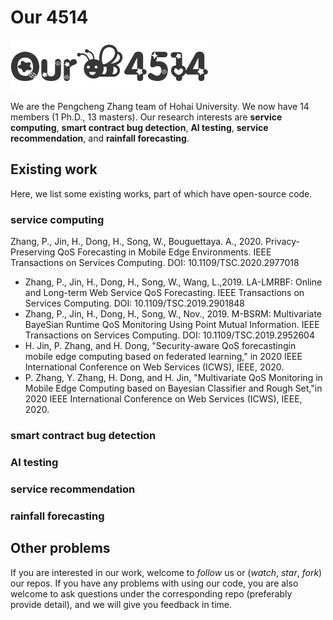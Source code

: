 # Our 4514
![logo](ourLogo.png)  


We are the Pengcheng Zhang team of Hohai University. We now have 14 members (1 Ph.D., 13 masters). Our research interests are **service computing**, **smart contract bug detection**, **AI testing**, **service recommendation**, and **rainfall forecasting**.


## Existing work
Here, we list some existing works, part of which have open-source code.
### service computing
Zhang, P., Jin, H., Dong, H., Song, W., Bouguettaya. A., 2020. Privacy-Preserving QoS Forecasting in Mobile Edge Environments. IEEE Transactions on Services Computing. DOI: 10.1109/TSC.2020.2977018

- Zhang, P., Jin, H., Dong, H., Song, W., Wang, L.,2019. LA-LMRBF: Online and Long-term Web Service QoS Forecasting. IEEE Transactions on Services Computing. DOI: 10.1109/TSC.2019.2901848
- Zhang, P., Jin, H., Dong, H., Song, W., Nov., 2019. M-BSRM: Multivariate BayeSian Runtime QoS Monitoring Using Point Mutual Information. IEEE Transactions on Services Computing. DOI: 10.1109/TSC.2019.2952604
- H. Jin, P. Zhang, and H. Dong, "Security-aware QoS forecastingin mobile edge computing based on federated learning," in 2020 IEEE International Conference on Web Services (ICWS), IEEE, 2020.  
- P. Zhang, Y. Zhang, H. Dong, and H. Jin, "Multivariate QoS Monitoring in Mobile Edge Computing based on Bayesian Classifier and Rough Set,"in 2020 IEEE International Conference on Web Services (ICWS), IEEE, 2020.


### smart contract bug detection


### AI testing

### service recommendation


### rainfall forecasting


## Other problems
If you are interested in our work, welcome to *follow* us or (*watch*, *star*, *fork*) our repos. If you have any problems with using our code, you are also welcome to ask questions under the corresponding repo (preferably provide detail), and we will give you feedback in time.
